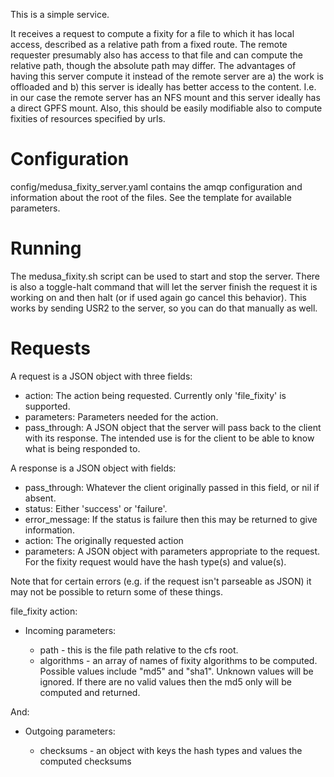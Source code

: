 This is a simple service.

It receives a request to compute a fixity for a file to which it has local access, described as a relative path
from a fixed route. The remote requester presumably also has access to that file and can compute the relative path,
though the absolute path may differ. The advantages of having this server compute it instead of the remote server
are a) the work is offloaded and b) this server is ideally has better access to the content. I.e. in our case the
remote server has an NFS mount and this server ideally has a direct GPFS mount. Also, this should be easily
modifiable also to compute fixities of resources specified by urls.

Configuration
=============

config/medusa_fixity_server.yaml contains the amqp configuration and information about the root of the files. See
the template for available parameters.

Running
=======

The medusa_fixity.sh script can be used to start and stop the server. There is also a toggle-halt
command that will let the server finish the request it is working on and then halt (or if used again go cancel this
behavior). This works by sending USR2 to the server, so you can do that manually as well.

Requests
========

A request is a JSON object with three fields:

- action: The action being requested. Currently only 'file_fixity' is supported.
- parameters: Parameters needed for the action.
- pass_through: A JSON object that the server will pass back to the client with its response. The intended use
 is for the client to be able to know what is being responded to.

A response is a JSON object with fields:

- pass_through: Whatever the client originally passed in this field, or nil if absent.
- status: Either 'success' or 'failure'.
- error_message: If the status is failure then this may be returned to give information.
- action: The originally requested action
- parameters: A JSON object with parameters appropriate to the request. For the fixity request would have the hash type(s) and value(s).

Note that for certain errors (e.g. if the request isn't parseable as JSON) it may not be possible to return some
of these things.

file_fixity action:

- Incoming parameters:

  - path - this is the file path relative to the cfs root.
  - algorithms - an array of names of fixity algorithms to be computed. Possible values include "md5" and "sha1".
            Unknown values will be ignored.
	    If there are no valid values then the md5 only will be computed and returned.

And: 

- Outgoing parameters:

  - checksums - an object with keys the hash types and values the computed checksums